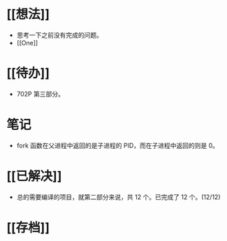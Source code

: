 # [[想法]]
- 思考一下之前没有完成的问题。
- [[One]]

# [[待办]]
- 702P 第三部分。

# 笔记
- fork 函数在父进程中返回的是子进程的 PID，而在子进程中返回的则是 0。

# [[已解决]]
- 总的需要编译的项目，就第二部分来说，共 12 个。已完成了 12 个。(12/12)
# [[存档]]